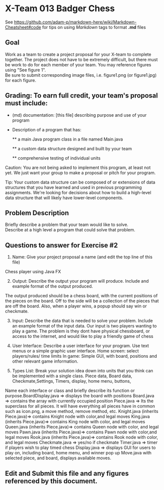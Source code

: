 # X-Team 013 Badger Chess

See https://github.com/adam-p/markdown-here/wiki/Markdown-Cheatsheet#code for tips on using *Markdown* tags to format __.md__ files

## Goal

Work as a team to create a project proposal for your X-team to complete together.
The project does not have to be extremely difficult,
but there must be work to do for each member of your team.
You may reference figures using "See figure 1".  
Be sure to submit corresponding image files, i.e. figure1.png (or figure1.jpg) for each figure.

## Grading: To earn full credit, your team's proposal must include:

* (md) documentation: [this file] describing purpose and use of your program

* Description of a program that has:

  ** a main Java program class in a file named Main.java
  
  ** a custom data structure designed and built by your team
  
  ** comprehensive testing of individual units
  
 Caution: You are not being asked to implement this program, at least not yet. 
 We just want your group to make a proposal or pitch for your program.
 
 Tip: Your custom data structure can be composed of or extensions of data structures that you have learned and used in previous programming assignments.  We're looking for decisions about how to build a high-level data structure that will likely have lower-level components.

## Problem Description

Briefly describe a problem that your team would like to solve.  
Describe at a high level a program that could solve that problem.

## Questions to answer for Exercise #2

1. Name: Give your project proposal a name (and edit the top line of this file)

Chess player using Java FX

2. Output: Describe the output your program will produce.  Include and example format of the output produced.

The output produced should be a chess board, with the current positions of the pieces on the board. Off to the side will be a collection of the pieces that are off the board. Also, when a player wins, a popup should say win or checkmate.

3. Input: Describe the data that is needed to solve your problem. Include an example format of the input data.
Our input is two players wanting to play a game. The problem is they dont have physical chessboard, or access to the internet, and would like to play a friendly game of chess


4. User Interface: Describe a user interface for your program.  Use text menus or a simple graphic user interface.
Home screen: select players/rules/ time limits
In game: Simple GUI, with board, positions and other relevant game information.

5. Types List: Break your solution idea down into units that you think can be implemented with a single class.
Piece data, Board data, Checkmate,Settings, Timers, display, home menu, buttons,

Name each interface or class and briefly describe its function or purpose.BoardDisplay.java => displays the board with positions
Board.java => contains the array with currently occupied position
Piece.java => Its the superclass for all pieces. It will have everything all pieces have in common such as icon.png, a move method, remove method, etc. 
Knight.java (inherits Piece.java)=> contains Knight node with color,and legal moves
King.java (inherits Piece.java)=> contains King node with color, and legal moves
Queen.java (inherits Piece.java)=> contains Queen node with color, and legal moves
Pawn.java (inherits Piece.java)=> contains Pawn node with color,and legal moves
Rook.java (inherits Piece.java)=> contains Rook node with color, and legal moves
Checkmate.java => yes/no if checkmate
Timer.java => timer if players wish to play timed chess
Display.java => displays GUI for users to play on, including board, home menu, and winner pop up
Move.java with selected piece, and board, displays available moves.


## Edit and Submit this file and any figures referenced by this document.

